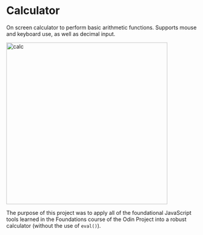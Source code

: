 # Calculator

On screen calculator to perform basic arithmetic functions. Supports mouse and keyboard use, as well as decimal input.

<img width="425" alt="calc" src="https://user-images.githubusercontent.com/59184832/167101435-af80c4df-3d0b-4a82-a82d-e7fb184776f9.png">

The purpose of this project was to apply all of the foundational JavaScript tools learned in the Foundations course of the Odin Project into a robust calculator (without the use of `eval()`).
